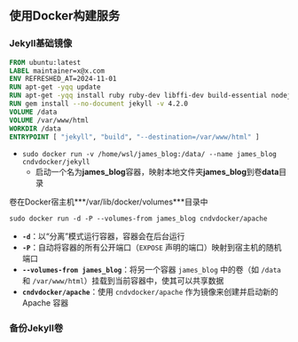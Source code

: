 ## 使用Docker构建服务

### Jekyll基础镜像

```dockerfile
FROM ubuntu:latest
LABEL maintainer=x@x.com
ENV REFRESHED_AT=2024-11-01
RUN apt-get -yqq update
RUN apt-get -yqq install ruby ruby-dev libffi-dev build-essential nodejs
RUN gem install --no-document jekyll -v 4.2.0
VOLUME /data
VOLUME /var/www/html
WORKDIR /data
ENTRYPOINT [ "jekyll", "build", "--destination=/var/www/html" ]
```

- `sudo docker run -v /home/wsl/james_blog:/data/ --name james_blog cndvdocker/jekyll`
  - 启动一个名为**james_blog**容器，映射本地文件夹**james_blog**到卷**data**目录

卷在Docker宿主机***/var/lib/docker/volumes***目录中

`sudo docker run -d -P --volumes-from james_blog cndvdocker/apache`

- **`-d`**：以“分离”模式运行容器，容器会在后台运行
- **`-P`**：自动将容器的所有公开端口（`EXPOSE` 声明的端口）映射到宿主机的随机端口
- **`--volumes-from james_blog`**：将另一个容器 `james_blog` 中的卷（如 `/data` 和 `/var/www/html`）挂载到当前容器中，使其可以共享数据
- **`cndvdocker/apache`**：使用 `cndvdocker/apache` 作为镜像来创建并启动新的 Apache 容器

### 备份Jekyll卷

